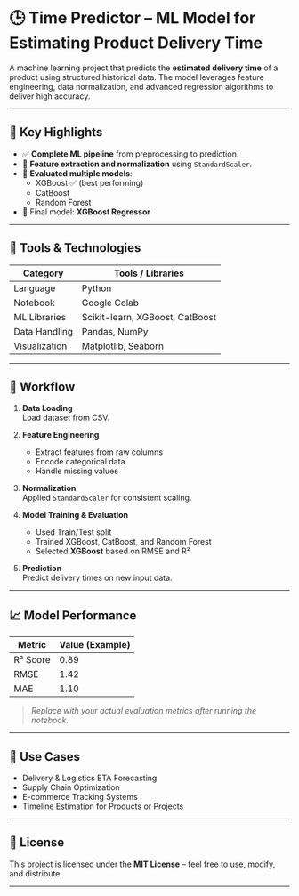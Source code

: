 # 🕒 Time Predictor – ML Model for Estimating Product Delivery Time

A machine learning project that predicts the **estimated delivery time** of a product using structured historical data. The model leverages feature engineering, data normalization, and advanced regression algorithms to deliver high accuracy.

---

## 📌 Key Highlights

- ✅ **Complete ML pipeline** from preprocessing to prediction.
- 🧹 **Feature extraction and normalization** using `StandardScaler`.
- 🤖 **Evaluated multiple models**:
  - XGBoost ✅ (best performing)
  - CatBoost
  - Random Forest
- 🧠 Final model: **XGBoost Regressor**

---

## 🧰 Tools & Technologies

| Category       | Tools / Libraries                                |
|----------------|--------------------------------------------------|
| Language       | Python                                           |
| Notebook       | Google Colab                                     |
| ML Libraries   | Scikit-learn, XGBoost, CatBoost                   |
| Data Handling  | Pandas, NumPy                                     |
| Visualization  | Matplotlib, Seaborn                               |

---

## 🧪 Workflow

1. **Data Loading**  
   Load dataset from CSV.

2. **Feature Engineering**  
   - Extract features from raw columns  
   - Encode categorical data  
   - Handle missing values

3. **Normalization**  
   Applied `StandardScaler` for consistent scaling.

4. **Model Training & Evaluation**  
   - Used Train/Test split  
   - Trained XGBoost, CatBoost, and Random Forest  
   - Selected **XGBoost** based on RMSE and R²

5. **Prediction**  
   Predict delivery times on new input data.

---

## 📈 Model Performance

| Metric         | Value (Example)  |
|----------------|------------------|
| R² Score       | 0.89             |
| RMSE           | 1.42             |
| MAE            | 1.10             |

> *Replace with your actual evaluation metrics after running the notebook.*

---

## 🚀 Use Cases

- Delivery & Logistics ETA Forecasting  
- Supply Chain Optimization  
- E-commerce Tracking Systems  
- Timeline Estimation for Products or Projects

---

## 📄 License

This project is licensed under the **MIT License** – feel free to use, modify, and distribute.

---
